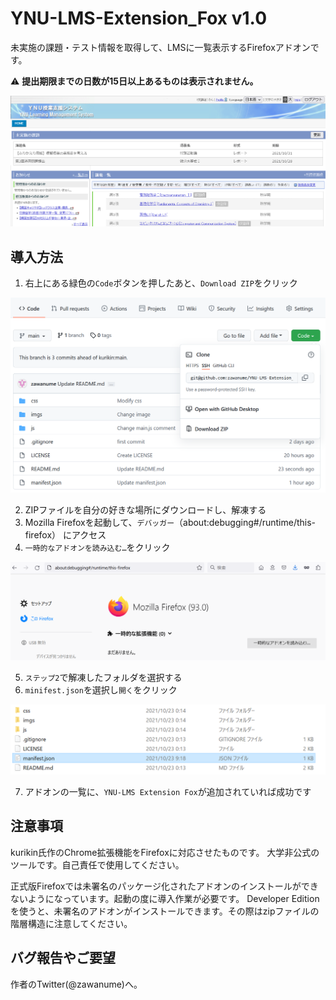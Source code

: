 # YNU-LMS-Extension_Fox v1.0

未実施の課題・テスト情報を取得して、LMSに一覧表示するFirefoxアドオンです。

:warning: **提出期限までの日数が15日以上あるものは表示されません。**

![見本](imgs/home.png)

## 導入方法
1. 右上にある緑色の`Code`ボタンを押したあと、`Download ZIP`をクリック


![Step-1](imgs/step-1.png)

2. ZIPファイルを自分の好きな場所にダウンロードし、解凍する
3. Mozilla Firefoxを起動して、`デバッガー`（about:debugging#/runtime/this-firefox） にアクセス
4. `一時的なアドオンを読み込む…`をクリック

![Step-2](imgs/step-2.png)

5. `ステップ2`で解凍したフォルダを選択する
6. `minifest.json`を選択し`開く`をクリック

![Step-3](imgs/step-3.png)

7. アドオンの一覧に、`YNU-LMS Extension Fox`が追加されていれば成功です

## 注意事項
kurikin氏作のChrome拡張機能をFirefoxに対応させたものです。
大学非公式のツールです。自己責任で使用してください。

正式版Firefoxでは未署名のパッケージ化されたアドオンのインストールができないようになっています。起動の度に導入作業が必要です。
Developer Editionを使うと、未署名のアドオンがインストールできます。その際はzipファイルの階層構造に注意してください。

## バグ報告やご要望
作者のTwitter(@zawanume)へ。
